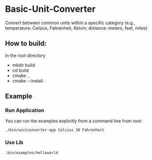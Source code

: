 # Basic-Unit-Converter
Convert between common units within a specific category (e.g., temperature: Celsius, Fahrenheit, Kelvin; distance: meters, feet, miles)

## How to build:

In the root directory
- mkdir build
- cd build
- cmake ..
- cmake --install .

## Example

### Run Application
You can run the examples explicitly from a command line from root:

``./bin/unitconverter-app Celsius 30 Fahrenheit``

### Use Lib

``.bin/examples/helloworld``
